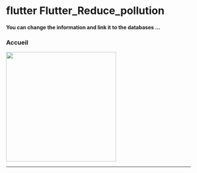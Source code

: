 <h1> flutter Flutter_Reduce_pollution </h1>


<h4> You can change the information and link it to the databases ...</h4>



<h3>Accueil</h3> 


<img src="https://github.com/abenkoula71/flutter-nikz-app-D/blob/main/Screenshot_1642772981.png" width="300" /> 


<hr>



